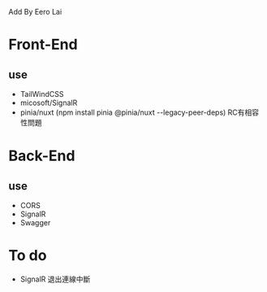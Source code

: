 Add By Eero Lai

# Front-End
## use
- TailWindCSS
- micosoft/SignalR
- pinia/nuxt (npm install pinia @pinia/nuxt --legacy-peer-deps) RC有相容性問題

# Back-End
## use
- CORS
- SignalR
- Swagger


# To do
- SignalR 退出連線中斷